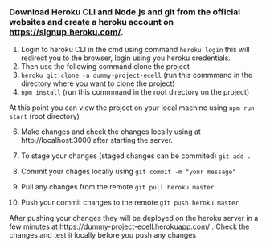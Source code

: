### Download Heroku CLI and Node.js and git from the official websites and create a heroku account on https://signup.heroku.com/.

1. Login to heroku CLI in the cmd using command ```heroku login``` this will redirect you to the browser, login using you heroku credentials.
2. Then use the following command clone the project 
3. ```heroku git:clone -a dummy-project-ecell``` (run this commmand in the directory where you want to clone the project)
4. ```npm install``` (run this commmand in the root directory on the project)

At this point you can view the project on your local machine using  ```npm run start``` (root directory)

6. Make changes and check the changes locally using at http://localhost:3000 after starting the server.

8. To stage your changes (staged changes can be commited)  ```git add .```
9. Commit your chages locally using  ```git commit -m "your message"```
10. Pull any changes from the remote  ```git pull heroku master```
11. Push your commit changes to  the remote  ```git push heroku master```

After pushing your changes they will be deployed on the heroku server in a few minutes at https://dummy-project-ecell.herokuapp.com/ .
Check the changes and test it locally before you push any changes <br>

